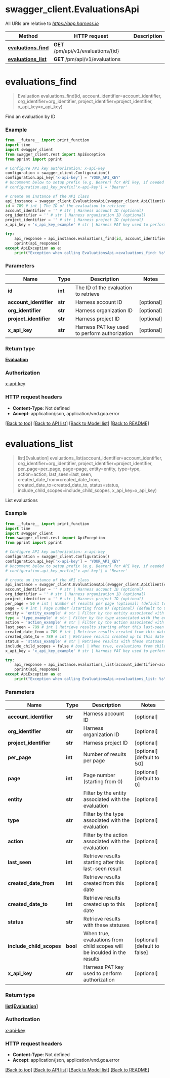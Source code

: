 # swagger_client.EvaluationsApi

All URIs are relative to *https://app.harness.io*

Method | HTTP request | Description
------------- | ------------- | -------------
[**evaluations_find**](EvaluationsApi.md#evaluations_find) | **GET** /pm/api/v1/evaluations/{id} | 
[**evaluations_list**](EvaluationsApi.md#evaluations_list) | **GET** /pm/api/v1/evaluations | 

# **evaluations_find**
> Evaluation evaluations_find(id, account_identifier=account_identifier, org_identifier=org_identifier, project_identifier=project_identifier, x_api_key=x_api_key)



Find an evaluation by ID

### Example
```python
from __future__ import print_function
import time
import swagger_client
from swagger_client.rest import ApiException
from pprint import pprint

# Configure API key authorization: x-api-key
configuration = swagger_client.Configuration()
configuration.api_key['x-api-key'] = 'YOUR_API_KEY'
# Uncomment below to setup prefix (e.g. Bearer) for API key, if needed
# configuration.api_key_prefix['x-api-key'] = 'Bearer'

# create an instance of the API class
api_instance = swagger_client.EvaluationsApi(swagger_client.ApiClient(configuration))
id = 789 # int | The ID of the evaluation to retrieve
account_identifier = '' # str | Harness account ID (optional)
org_identifier = '' # str | Harness organization ID (optional)
project_identifier = '' # str | Harness project ID (optional)
x_api_key = 'x_api_key_example' # str | Harness PAT key used to perform authorization (optional)

try:
    api_response = api_instance.evaluations_find(id, account_identifier=account_identifier, org_identifier=org_identifier, project_identifier=project_identifier, x_api_key=x_api_key)
    pprint(api_response)
except ApiException as e:
    print("Exception when calling EvaluationsApi->evaluations_find: %s\n" % e)
```

### Parameters

Name | Type | Description  | Notes
------------- | ------------- | ------------- | -------------
 **id** | **int**| The ID of the evaluation to retrieve | 
 **account_identifier** | **str**| Harness account ID | [optional] 
 **org_identifier** | **str**| Harness organization ID | [optional] 
 **project_identifier** | **str**| Harness project ID | [optional] 
 **x_api_key** | **str**| Harness PAT key used to perform authorization | [optional] 

### Return type

[**Evaluation**](Evaluation.md)

### Authorization

[x-api-key](../README.md#x-api-key)

### HTTP request headers

 - **Content-Type**: Not defined
 - **Accept**: application/json, application/vnd.goa.error

[[Back to top]](#) [[Back to API list]](../README.md#documentation-for-api-endpoints) [[Back to Model list]](../README.md#documentation-for-models) [[Back to README]](../README.md)

# **evaluations_list**
> list[Evaluation] evaluations_list(account_identifier=account_identifier, org_identifier=org_identifier, project_identifier=project_identifier, per_page=per_page, page=page, entity=entity, type=type, action=action, last_seen=last_seen, created_date_from=created_date_from, created_date_to=created_date_to, status=status, include_child_scopes=include_child_scopes, x_api_key=x_api_key)



List evaluations

### Example
```python
from __future__ import print_function
import time
import swagger_client
from swagger_client.rest import ApiException
from pprint import pprint

# Configure API key authorization: x-api-key
configuration = swagger_client.Configuration()
configuration.api_key['x-api-key'] = 'YOUR_API_KEY'
# Uncomment below to setup prefix (e.g. Bearer) for API key, if needed
# configuration.api_key_prefix['x-api-key'] = 'Bearer'

# create an instance of the API class
api_instance = swagger_client.EvaluationsApi(swagger_client.ApiClient(configuration))
account_identifier = '' # str | Harness account ID (optional)
org_identifier = '' # str | Harness organization ID (optional)
project_identifier = '' # str | Harness project ID (optional)
per_page = 50 # int | Number of results per page (optional) (default to 50)
page = 0 # int | Page number (starting from 0) (optional) (default to 0)
entity = 'entity_example' # str | Filter by the entity associated with the evaluation (optional)
type = 'type_example' # str | Filter by the type associated with the evaluation (optional)
action = 'action_example' # str | Filter by the action associated with the evaluation (optional)
last_seen = 789 # int | Retrieve results starting after this last-seen result (optional)
created_date_from = 789 # int | Retrieve results created from this date (optional)
created_date_to = 789 # int | Retrieve results created up to this date (optional)
status = 'status_example' # str | Retrieve results with these statuses (optional)
include_child_scopes = false # bool | When true, evaluations from child scopes will be inculded in the results (optional) (default to false)
x_api_key = 'x_api_key_example' # str | Harness PAT key used to perform authorization (optional)

try:
    api_response = api_instance.evaluations_list(account_identifier=account_identifier, org_identifier=org_identifier, project_identifier=project_identifier, per_page=per_page, page=page, entity=entity, type=type, action=action, last_seen=last_seen, created_date_from=created_date_from, created_date_to=created_date_to, status=status, include_child_scopes=include_child_scopes, x_api_key=x_api_key)
    pprint(api_response)
except ApiException as e:
    print("Exception when calling EvaluationsApi->evaluations_list: %s\n" % e)
```

### Parameters

Name | Type | Description  | Notes
------------- | ------------- | ------------- | -------------
 **account_identifier** | **str**| Harness account ID | [optional] 
 **org_identifier** | **str**| Harness organization ID | [optional] 
 **project_identifier** | **str**| Harness project ID | [optional] 
 **per_page** | **int**| Number of results per page | [optional] [default to 50]
 **page** | **int**| Page number (starting from 0) | [optional] [default to 0]
 **entity** | **str**| Filter by the entity associated with the evaluation | [optional] 
 **type** | **str**| Filter by the type associated with the evaluation | [optional] 
 **action** | **str**| Filter by the action associated with the evaluation | [optional] 
 **last_seen** | **int**| Retrieve results starting after this last-seen result | [optional] 
 **created_date_from** | **int**| Retrieve results created from this date | [optional] 
 **created_date_to** | **int**| Retrieve results created up to this date | [optional] 
 **status** | **str**| Retrieve results with these statuses | [optional] 
 **include_child_scopes** | **bool**| When true, evaluations from child scopes will be inculded in the results | [optional] [default to false]
 **x_api_key** | **str**| Harness PAT key used to perform authorization | [optional] 

### Return type

[**list[Evaluation]**](Evaluation.md)

### Authorization

[x-api-key](../README.md#x-api-key)

### HTTP request headers

 - **Content-Type**: Not defined
 - **Accept**: application/json, application/vnd.goa.error

[[Back to top]](#) [[Back to API list]](../README.md#documentation-for-api-endpoints) [[Back to Model list]](../README.md#documentation-for-models) [[Back to README]](../README.md)

